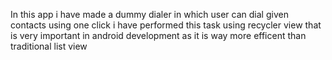 In this app i have made a dummy dialer in which user can dial given contacts using one click 
i have performed this task using recycler view that is very important in android development as it is way more efficent than traditional list view
